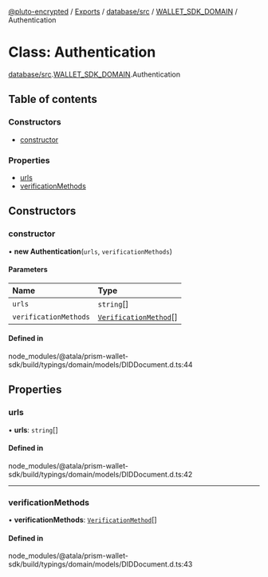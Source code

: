 [@pluto-encrypted](../README.md) / [Exports](../modules.md) / [database/src](../modules/database_src.md) / [WALLET\_SDK\_DOMAIN](../modules/database_src.WALLET_SDK_DOMAIN.md) / Authentication

# Class: Authentication

[database/src](../modules/database_src.md).[WALLET\_SDK\_DOMAIN](../modules/database_src.WALLET_SDK_DOMAIN.md).Authentication

## Table of contents

### Constructors

- [constructor](database_src.WALLET_SDK_DOMAIN.Authentication.md#constructor)

### Properties

- [urls](database_src.WALLET_SDK_DOMAIN.Authentication.md#urls)
- [verificationMethods](database_src.WALLET_SDK_DOMAIN.Authentication.md#verificationmethods)

## Constructors

### constructor

• **new Authentication**(`urls`, `verificationMethods`)

#### Parameters

| Name | Type |
| :------ | :------ |
| `urls` | `string`[] |
| `verificationMethods` | [`VerificationMethod`](database_src.WALLET_SDK_DOMAIN.VerificationMethod.md)[] |

#### Defined in

node_modules/@atala/prism-wallet-sdk/build/typings/domain/models/DIDDocument.d.ts:44

## Properties

### urls

• **urls**: `string`[]

#### Defined in

node_modules/@atala/prism-wallet-sdk/build/typings/domain/models/DIDDocument.d.ts:42

___

### verificationMethods

• **verificationMethods**: [`VerificationMethod`](database_src.WALLET_SDK_DOMAIN.VerificationMethod.md)[]

#### Defined in

node_modules/@atala/prism-wallet-sdk/build/typings/domain/models/DIDDocument.d.ts:43

